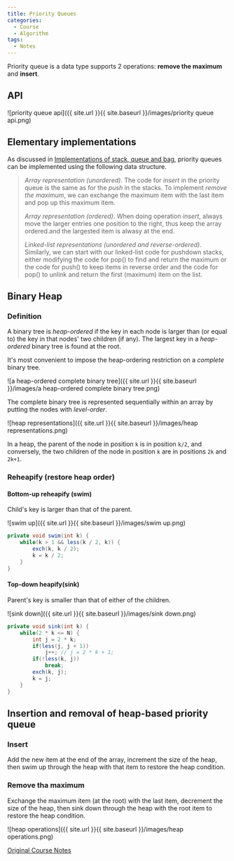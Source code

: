 ```yaml
---
title: Priority Queues
categories: 
  - Course
  - Algorithm
tags:
  - Notes
---
```


Priority queue is a data type supports 2 operations: **remove the maximum** and **insert**.

## API

![priority queue api]({{ site.url }}{{ site.baseurl }}/images/priority queue api.png)

## Elementary implementations

As discussed in [Implementations of stack, queue and bag](/2014/07/07/stack-queen-bag.html), priority queues can be implemented using the following data structure.

> *Array representation (unordered)*. The code for *insert* in the priority queue is the same as for the *push* in the stacks. To implement *remove the maximum*, we can exchange the maximum item with the last item and pop up this maximum item.
>
> *Array representation (ordered)*. When doing operation *insert*, always move the larger entries one position to the right, thus keep the array ordered.and the largested item is alwasy at the end.
>
> *Linked-list representations (unordered and reverse-ordered)*. Similarly, we can start with our linked-list code for pushdown stacks, either modifying the code for pop() to find and return the maximum or the code for push() to keep items in reverse order and the code for pop() to unlink and return the first (maximum) item on the list.

## Binary Heap

### Definition

A binary tree is *heap-ordered* if the key in each node is larger than (or equal to) the key in that nodes' two children (if any). The largest key in a *heap-ordered* binary tree is found at the root.

It's most convenient to impose the heap-ordering restriction on a *complete* binary tree.

![a heap-ordered complete binary tree]({{ site.url }}{{ site.baseurl }}/images/a heap-ordered complete binary tree.png)

The complete binary tree is represented sequentially within an array by putting the nodes with *level-order*.

![heap representations]({{ site.url }}{{ site.baseurl }}/images/heap representations.png)

In a heap, the parent of the node in position `k` is in position `k/2`, and  conversely, the two children of the node in position `k` are in positions `2k` and `2k+1`.

### Reheapify (restore heap order)

#### Bottom-up reheapify (swim)

Child's key is larger than that of the parent.

![swim up]({{ site.url }}{{ site.baseurl }}/images/swim up.png)

```java
private void swim(int k) {
    while(k > 1 && less(k / 2, k)) {
        exch(k, k / 2);
        k = k / 2;
    }
}
```

#### Top-down heapify(sink)

Parent's key is smaller than that of either of the children.

![sink down]({{ site.url }}{{ site.baseurl }}/images/sink down.png)

```java
private void sink(int k) {
    while(2 * k <= N) {
        int j = 2 * k;
        if(less(j, j + 1))
            j++; // j = 2 * k + 1;
        if(!less(k, j))
            break;
        exch(k, j);
        k = j;
    }
}
```

## Insertion and removal of heap-based priority queue

### Insert

Add the new item at the end of the array, increment the size of the heap, then swim up through the heap with that item to restore the heap condition.

### Remove tha maximum

Exchange the maximum item (at the root) with the last item, decrement the size of the heap, then sink down through the heap with the root item to restore the heap condition.

![heap operations]({{ site.url }}{{ site.baseurl }}/images/heap operations.png)

[Original Course Notes](http://algs4.cs.princeton.edu/24pq/)
